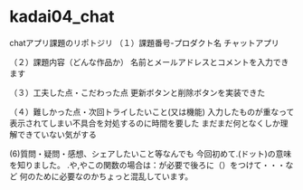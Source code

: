 # kadai04_chat
chatアプリ課題のリポトジリ
（１）課題番号-プロダクト名 チャットアプリ

（２）課題内容（どんな作品か） 名前とメールアドレスとコメントを入力できます

（３）工夫した点・こだわった点 更新ボタンと削除ボタンを実装できた

（４）難しかった点・次回トライしたいこと(又は機能) 入力したものが重なって表示されてしまい不具合を対処するのに時間を要した まだまだ何となくしか理解できていない気がする

(6)質問・疑問・感想、シェアしたいこと等なんでも 今回初めて.(ドット)の意味を知りました。 .や,やこの関数の場合は：が必要で後ろに（）をつけて・・・など 何のために必要なのかちょっと混乱しています。
